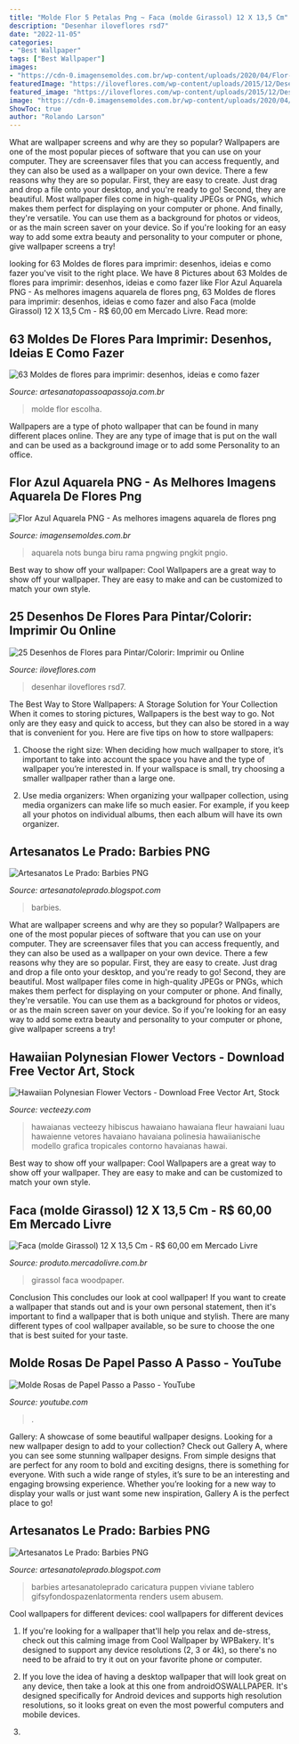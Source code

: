 ```yaml
---
title: "Molde Flor 5 Petalas Png ~ Faca (molde Girassol) 12 X 13,5 Cm"
description: "Desenhar iloveflores rsd7"
date: "2022-11-05"
categories:
- "Best Wallpaper"
tags: ["Best Wallpaper"]
images:
- "https://cdn-0.imagensemoldes.com.br/wp-content/uploads/2020/04/Flor-Azul-Aquarela-PNG.png"
featuredImage: "https://iloveflores.com/wp-content/uploads/2015/12/Desenhos-de-Flores-2.jpg"
featured_image: "https://iloveflores.com/wp-content/uploads/2015/12/Desenhos-de-Flores-2.jpg"
image: "https://cdn-0.imagensemoldes.com.br/wp-content/uploads/2020/04/Flor-Azul-Aquarela-PNG.png"
ShowToc: true
author: "Rolando Larson"
---
```



What are wallpaper screens and why are they so popular?
Wallpapers are one of the most popular pieces of software that you can use on your computer. They are screensaver files that you can access frequently, and they can also be used as a wallpaper on your own device. There a few reasons why they are so popular. First, they are easy to create. Just drag and drop a file onto your desktop, and you're ready to go! Second, they are beautiful. Most wallpaper files come in high-quality JPEGs or PNGs, which makes them perfect for displaying on your computer or phone. And finally, they're versatile. You can use them as a background for photos or videos, or as the main screen saver on your device. So if you're looking for an easy way to add some extra beauty and personality to your computer or phone, give wallpaper screens a try!

	

		
looking for 63 Moldes de flores para imprimir: desenhos, ideias e como fazer you've visit to the right place. We have 8 Pictures about 63 Moldes de flores para imprimir: desenhos, ideias e como fazer like Flor Azul Aquarela PNG - As melhores imagens aquarela de flores png, 63 Moldes de flores para imprimir: desenhos, ideias e como fazer and also Faca (molde Girassol) 12 X 13,5 Cm - R$ 60,00 em Mercado Livre. Read more:
		
    
## 63 Moldes De Flores Para Imprimir: Desenhos, Ideias E Como Fazer

<img loading=lazy src="https://www.artesanatopassoapassoja.com.br/wp-content/uploads/2020/07/23.png" onerror="this.onerror=null;this.src='https://tse1.mm.bing.net/th?id=OIP.5dDuvC3bFNm97QC08gP1aAHaHa&amp;pid=15.1';" alt="63 Moldes de flores para imprimir: desenhos, ideias e como fazer">

_Source: artesanatopassoapassoja.com.br_

>molde flor escolha. 

	



Wallpapers are a type of photo wallpaper that can be found in many different places online. They are any type of image that is put on the wall and can be used as a background image or to add some Personality to an office.

    
## Flor Azul Aquarela PNG - As Melhores Imagens Aquarela De Flores Png

<img loading=lazy src="https://cdn-0.imagensemoldes.com.br/wp-content/uploads/2020/04/Flor-Azul-Aquarela-PNG.png" onerror="this.onerror=null;this.src='https://tse4.mm.bing.net/th?id=OIP.I4Gcoxbk255D14LzrPci_QHaJR&amp;pid=15.1';" alt="Flor Azul Aquarela PNG - As melhores imagens aquarela de flores png">

_Source: imagensemoldes.com.br_

>aquarela nots bunga biru rama pngwing pngkit pngio. 

	

Best way to show off your wallpaper:
Cool Wallpapers are a great way to show off your wallpaper. They are easy to make and can be customized to match your own style.

    
## 25 Desenhos De Flores Para Pintar/Colorir: Imprimir Ou Online

<img loading=lazy src="https://iloveflores.com/wp-content/uploads/2015/12/Desenhos-de-Flores-2.jpg" onerror="this.onerror=null;this.src='https://tse4.mm.bing.net/th?id=OIP.fKa0dVjqL2LY5d93wRsx3QHaKX&amp;pid=15.1';" alt="25 Desenhos de Flores para Pintar/Colorir: Imprimir ou Online">

_Source: iloveflores.com_

>desenhar iloveflores rsd7. 

	

The Best Way to Store Wallpapers: A Storage Solution for Your Collection
When it comes to storing pictures, Wallpapers is the best way to go. Not only are they easy and quick to access, but they can also be stored in a way that is convenient for you. Here are five tips on how to store wallpapers:
1) Choose the right size: When deciding how much wallpaper to store, it’s important to take into account the space you have and the type of wallpaper you’re interested in. If your wallspace is small, try choosing a smaller wallpaper rather than a large one.

2) Use media organizers: When organizing your wallpaper collection, using media organizers can make life so much easier. For example, if you keep all your photos on individual albums, then each album will have its own organizer.

    
## Artesanatos Le Prado: Barbies PNG

<img loading=lazy src="https://1.bp.blogspot.com/-dJP_pD-ciR4/Ujor2tTQGjI/AAAAAAAAEq4/RnApZgMJoyg/s1600/Png+(22).png" onerror="this.onerror=null;this.src='https://tse4.mm.bing.net/th?id=OIP.n568d4rC1uYEOrEdQHBufQHaKe&amp;pid=15.1';" alt="Artesanatos Le Prado: Barbies PNG">

_Source: artesanatoleprado.blogspot.com_

>barbies. 

	

What are wallpaper screens and why are they so popular?
Wallpapers are one of the most popular pieces of software that you can use on your computer. They are screensaver files that you can access frequently, and they can also be used as a wallpaper on your own device. There a few reasons why they are so popular. First, they are easy to create. Just drag and drop a file onto your desktop, and you're ready to go! Second, they are beautiful. Most wallpaper files come in high-quality JPEGs or PNGs, which makes them perfect for displaying on your computer or phone. And finally, they're versatile. You can use them as a background for photos or videos, or as the main screen saver on your device. So if you're looking for an easy way to add some extra beauty and personality to your computer or phone, give wallpaper screens a try!

    
## Hawaiian Polynesian Flower Vectors - Download Free Vector Art, Stock

<img loading=lazy src="https://static.vecteezy.com/system/resources/previews/000/082/477/original/hawaiian-polynesian-flower-vectors.jpg" onerror="this.onerror=null;this.src='https://tse3.mm.bing.net/th?id=OIP.JC-yE2sztjl7KldDL87uOQHaFL&amp;pid=15.1';" alt="Hawaiian Polynesian Flower Vectors - Download Free Vector Art, Stock">

_Source: vecteezy.com_

>hawaianas vecteezy hibiscus hawaiano hawaiana fleur hawaiani luau hawaienne vetores havaiano havaiana polinesia hawaiianische modello grafica tropicales contorno havaianas hawai. 

	

Best way to show off your wallpaper:
Cool Wallpapers are a great way to show off your wallpaper. They are easy to make and can be customized to match your own style.

    
## Faca (molde Girassol) 12 X 13,5 Cm - R$ 60,00 Em Mercado Livre

<img loading=lazy src="https://http2.mlstatic.com/faca-molde-girassol-12-x-135-cm-D_NQ_NP_750556-MLB29129838447_012019-F.jpg" onerror="this.onerror=null;this.src='https://tse2.mm.bing.net/th?id=OIP.Jw19FANxr4R3mJh1mVtO_gHaH_&amp;pid=15.1';" alt="Faca (molde Girassol) 12 X 13,5 Cm - R$ 60,00 em Mercado Livre">

_Source: produto.mercadolivre.com.br_

>girassol faca woodpaper. 

	

Conclusion
This concludes our look at cool wallpaper! If you want to create a wallpaper that stands out and is your own personal statement, then it's important to find a wallpaper that is both unique and stylish. There are many different types of cool wallpaper available, so be sure to choose the one that is best suited for your taste.

    
## Molde Rosas De Papel Passo A Passo - YouTube

<img loading=lazy src="https://i.ytimg.com/vi/y-5qLRuLHQI/maxresdefault.jpg" onerror="this.onerror=null;this.src='https://tse1.mm.bing.net/th?id=OIP.lO4u7bqH7sc5D9UCgqNENAHaEK&amp;pid=15.1';" alt="Molde Rosas de Papel Passo a Passo - YouTube">

_Source: youtube.com_

>. 

	

Gallery: A showcase of some beautiful wallpaper designs.
Looking for a new wallpaper design to add to your collection? Check out Gallery A, where you can see some stunning wallpaper designs. From simple designs that are perfect for any room to bold and exciting designs, there is something for everyone. With such a wide range of styles, it’s sure to be an interesting and engaging browsing experience. Whether you’re looking for a new way to display your walls or just want some new inspiration, Gallery A is the perfect place to go!





	
	
    
## Artesanatos Le Prado: Barbies PNG

<img loading=lazy src="https://1.bp.blogspot.com/-2RxkbE0bKFQ/Ujorr4NmYXI/AAAAAAAAEqU/LmatlUiGVzU/s1600/Png+(19).png" onerror="this.onerror=null;this.src='https://tse2.mm.bing.net/th?id=OIP.X3KKnKPz-hlRVjyjKLmV6gHaMj&amp;pid=15.1';" alt="Artesanatos Le Prado: Barbies PNG">

_Source: artesanatoleprado.blogspot.com_

>barbies artesanatoleprado caricatura puppen viviane tablero gifsyfondospazenlatormenta renders usem abusem. 

	

Cool wallpapers for different devices:
cool wallpapers for different devices 

1. If you're looking for a wallpaper that'll help you relax and de-stress, check out this calming image from Cool Wallpaper by WPBakery. It's designed to support any device resolutions (2, 3 or 4k), so there's no need to be afraid to try it out on your favorite phone or computer.

2. If you love the idea of having a desktop wallpaper that will look great on any device, then take a look at this one from androidOSWALLPAPER. It's designed specifically for Android devices and supports high resolution resolutions, so it looks great on even the most powerful computers and mobile devices.

3.

